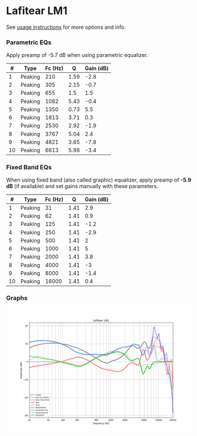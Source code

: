 # Lafitear LM1
See [usage instructions](https://github.com/jaakkopasanen/AutoEq#usage) for more options and info.

### Parametric EQs
Apply preamp of -5.7 dB when using parametric equalizer.

|   # | Type    |   Fc (Hz) |    Q |   Gain (dB) |
|-----|---------|-----------|------|-------------|
|   1 | Peaking |       210 | 1.59 |        -2.8 |
|   2 | Peaking |       305 | 2.15 |        -0.7 |
|   3 | Peaking |       655 | 1.5  |         1.5 |
|   4 | Peaking |      1082 | 5.43 |        -0.4 |
|   5 | Peaking |      1350 | 0.73 |         5.5 |
|   6 | Peaking |      1813 | 3.71 |         0.3 |
|   7 | Peaking |      2530 | 2.92 |        -1.9 |
|   8 | Peaking |      3767 | 5.04 |         2.4 |
|   9 | Peaking |      4821 | 3.65 |        -7.8 |
|  10 | Peaking |      6613 | 5.98 |        -3.4 |

### Fixed Band EQs
When using fixed band (also called graphic) equalizer, apply preamp of **-5.9 dB** (if available) and set gains manually with these parameters.

|   # | Type    |   Fc (Hz) |    Q |   Gain (dB) |
|-----|---------|-----------|------|-------------|
|   1 | Peaking |        31 | 1.41 |         2.9 |
|   2 | Peaking |        62 | 1.41 |         0.9 |
|   3 | Peaking |       125 | 1.41 |        -1.2 |
|   4 | Peaking |       250 | 1.41 |        -2.9 |
|   5 | Peaking |       500 | 1.41 |         2   |
|   6 | Peaking |      1000 | 1.41 |         5   |
|   7 | Peaking |      2000 | 1.41 |         3.8 |
|   8 | Peaking |      4000 | 1.41 |        -3   |
|   9 | Peaking |      8000 | 1.41 |        -1.4 |
|  10 | Peaking |     16000 | 1.41 |         0.4 |

### Graphs
![](./Lafitear%20LM1.png)
